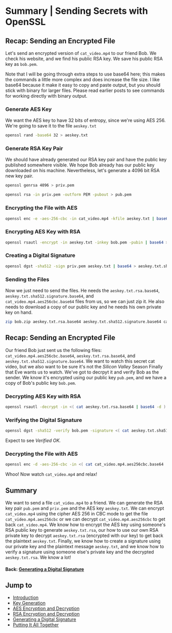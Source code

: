 # Summary | Sending Secrets with OpenSSL

## Recap: Sending an Encrypted File

Let's send an encrypted version of `cat_video.mp4` to our friend Bob. We check his website, and we find his public RSA key. We save his public RSA key as `bob.pem`.

Note that I will be going through extra steps to use base64 here; this makes the commands a little more complex and does increase the file size. I like base64 because it make it easy to copy and paste output, but you should stick with binary for larger files. Please read earlier posts to see commands for working directly with binary output.

### Generate AES Key

We want the AES key to have 32 bits of entropy, since we're using AES 256\. We're going to save it to the file `aeskey.txt`

```bash
openssl rand -base64 32 > aeskey.txt
```

### Generate RSA Key Pair

We should have already generated our RSA key pair and have the public key published somewhere visible. We hope Bob already has our public key downloaded on his machine. Nevertheless, let's generate a 4096 bit RSA new key pair.

```bash
openssl genrsa 4096 > priv.pem
```

```bash
openssl rsa -in priv.pem -outform PEM -pubout > pub.pem
```

### Encrypting the File with AES

```bash
openssl enc -e -aes-256-cbc -in cat_video.mp4 -kfile aeskey.txt | base64 > cat_video.mp4.aes256cbc.base64
```

### Encrypting AES Key with RSA

```bash
openssl rsautl -encrypt -in aeskey.txt -inkey bob.pem -pubin | base64 > aeskey.txt.rsa.base64
```

### Creating a Digital Signature

```bash
openssl dgst -sha512 -sign priv.pem aeskey.txt | base64 > aeskey.txt.sha512.signature.base64
```

### Sending the Files

Now we just need to send the files. He needs the `aeskey.txt.rsa.base64`, `aeskey.txt.sha512.signature.base64`, and `cat_video.mp4.aes256cbc.base64` files from us, so we can just zip it. He also needs to download a copy of our public key and he needs his own private key on hand.

```bash
zip bob.zip aeskey.txt.rsa.base64 aeskey.txt.sha512.signature.base64 cat_video.mp4.aes256cbc.base64
```

## Recap: Sending an Encrypted File

Our friend Bob just sent us the following files: `cat_video.mp4.aes256cbc.base64`, `aeskey.txt.rsa.base64`, and `aeskey.txt.sha512.signature.base64`. We want to watch this secret cat video, but we also want to be sure it's not the _Silicon Valley_ Season Finally that Eve wants us to watch. We've got to decrpyt it and verify Bob as the sender. We know it's encrypted using our public key `pub.pem`, and we have a copy of Bob's public key `bob.pem`.

### Decrypting AES Key with RSA

```bash
openssl rsautl -decrypt -in <( cat aeskey.txt.rsa.base64 | base64 -d ) -inkey priv.pem > aeskey.txt
```

### Verifying the Digital Signature

```bash
openssl dgst -sha512 -verify bob.pem -signature <( cat aeskey.txt.sha512.signature.base64 | base64 -d ) aeskey.txt
```

Expect to see _Verified OK._

### Decrypting the File with AES

```bash
openssl enc -d -aes-256-cbc -in <( cat cat_video.mp4.aes256cbc.base64 | base64 -d) -kfile aeskey.txt > cat_video.mp4
```

Whoo! Now watch `cat_video.mp4` and relax!

## Summary

We want to send a file `cat_video.mp4` to a friend. We can generate the RSA key pair `pub.pem` and `priv.pem` and the AES key `aeskey.txt`. We can encrypt `cat_video.mp4` using the cipher AES 256 in CBC mode to get the file `cat_video.mp4.aes256cbc` or we can decrypt `cat_video.mp4.aes256cbc` to get back `cat_video.mp4`. We know how to encrypt the AES key using someone's RSA public key to generate `aeskey.txt.rsa`, our how to use our own RSA private key to decrypt `aeskey.txt.rsa` (encrypted with our key) to get back the plaintext `aeskey.txt`. Finally, we know how to create a signature using our private key and the plaintext message `aeskey.txt`, and we know how to verify a signature using someone else's private key and the decrypted `aeskey.txt.rsa`. We know a lot!

#### Back: [Generating a Digital Signature](../../../posts/crypto/sending-secrets-signatures)

## Jump to

* [Introduction](../../../posts/crypto/sending-secrets-getting-started)
* [Key Generation](../../../posts/crypto/sending-secrets-key-generation)
* [AES Encryption and Decryption](../../../posts/crypto/sending-secrets-aes-crypto)
* [RSA Encryption and Decryption](../../../posts/crypto/sending-secrets-rsa-crypto)
* [Generating a Digital Signature](../../../posts/crypto/sending-secrets-signatures)
* [Putting It All Together](../../../posts/crypto/sending-secrets-summary)
